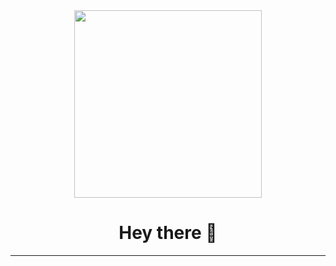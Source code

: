 <div id="header" align="center">
  <div><img src="https://media.giphy.com/media/ZeFG00TVXs54Pw4c8e/giphy.gif" width="300" alt=""/></div>
  <div><img src="https://komarev.com/ghpvc/?username=norbertzybala&style=flat-square&color=blue" alt=""/></div>
  <h1>Hey there 👋</h1>
</div>

---

<!--
### Hi there 👋
**norbertzybala/norbertzybala** is a ✨ _special_ ✨ repository because its `README.md` (this file) appears on your GitHub profile.

Here are some ideas to get you started:

- 🔭 I’m currently working on ...
- 🌱 I’m currently learning ...
- 👯 I’m looking to collaborate on ...
- 🤔 I’m looking for help with ...
- 💬 Ask me about ...
- 📫 How to reach me: ...
- 😄 Pronouns: ...
- ⚡ Fun fact: ...
-->
